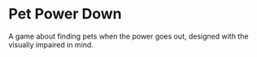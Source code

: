 # Pet Power Down
 A game about finding pets when the power goes out, designed with the visually impaired in mind.
